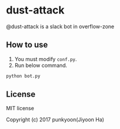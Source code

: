 # dust-attack

@dust-attack is a slack bot in overflow-zone

## How to use

1. You must modify `conf.py`.
2. Run below command.

```bash
python bot.py
```

## License

MIT license

Copyright (c) 2017 punkyoon(Jiyoon Ha)
